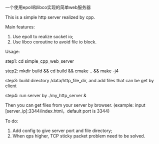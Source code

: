一个使用epoll和libco实现的简单web服务器

This is a simple http server realized by cpp.

Main features:
1. Use epoll to realize socket io;
2. Use libco coroutine to avoid file io block.

Usage:

step1: cd simple_cpp_web_server

step2: mkdir build && cd build && cmake .. && make -j4

step3: build directory /data/http_file_dir, and add files that can be get by client

step4: run server by ./my_http_server &

Then you can get files from your server by browser. (example: input [server_ip]:3344/index.html，default port is 3344)

To do:
1. Add config to give server port and file directory;
2. When qps higher, TCP sticky packet problem need to be solved.
